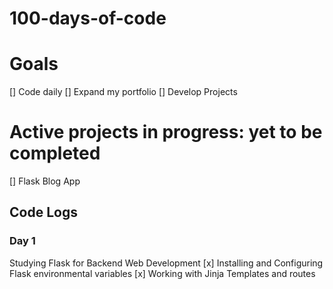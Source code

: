 # 100-days-of-code

# Goals
[] Code daily
[] Expand my portfolio
[] Develop Projects

# Active projects in progress: yet to be completed
[] Flask Blog App

## Code Logs

### Day 1
Studying Flask for Backend Web Development
[x] Installing and Configuring Flask environmental variables
[x] Working with Jinja Templates and routes
